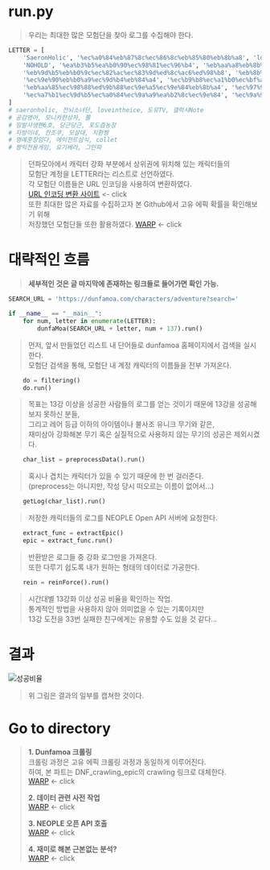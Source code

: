 # run.py

> 우리는 최대한 많은 모험단을 찾아 로그를 수집해야 한다.  
```python
LETTER = [
    'SaeronHolic', '%ec%a0%84%eb%87%8c%ec%86%8c%eb%85%80%eb%8b%a8', 'loveintheice', '%eb%8f%84%ec%9c%a0TV', '%ea%b0%a4%eb%9f%ad%ec%8b%9cNote',\
    'NOHOLD', '%ea%b3%b5%ea%b0%90%ec%98%81%ec%96%b4', '%eb%aa%a8%eb%8b%88%ec%b9%b4%ed%95%9c%ec%83%81%ec%9e%90', '%ec%ac%b4',\
    '%eb%9d%b5%eb%b0%9c%ec%82%ac%ec%83%9d%ed%8c%ac6%ed%98%b8', '%eb%8b%b9%ea%b7%bc%eb%8b%b9%ea%b7%bc', '%ed%8f%ac%eb%8f%84%ec%a6%99%eb%86%8d%ec%9e%a5',\
    '%ec%9e%90%eb%b0%a9%ec%9d%b4%eb%84%a4', '%ec%b9%b8%ec%a1%b0%ec%bf%a0', '%eb%aa%a8%ec%82%b4%eb%8c%80', '%ec%a7%80%ed%99%98%ec%a7%b1',\
    '%eb%aa%85%ec%98%88%ed%9b%88%ec%9e%a5%ec%9e%84%eb%8b%a4', '%ec%97%90%ec%9d%b4%ec%a0%84%ed%8a%b8%ec%82%bc%ec%8b%9d', 'collet',\
    '%ec%a7%b1%ec%9d%b5%ec%a0%84%ec%9a%a9%ea%b2%8c%ec%9e%84', '%ec%9a%94%ea%b8%b0%eb%b2%a0%eb%9d%bc', '%ea%b7%b8%ec%9d%b8%ed%8c%8c'
]
# saeronholic, 전뇌소녀단, loveintheice, 도유TV, 갤럭시Note
# 공감영어, 모니카한상자, 쬴
# 띵발사생팬6호, 당근당근, 포도즙농장
# 자방이네, 칸조쿠, 모살대, 지환짱
# 명예훈장임다, 에이전트삼식, collet
# 짱익전용게임, 요기베라, 그인파
```  
> 던파모아에서 캐릭터 강화 부분에서 상위권에 위치해 있는 캐릭터들의  
> 모험단 계정을 LETTER라는 리스트로 선언하였다.   
> 각 모험단 이름들은 URL 인코딩을 사용하여 변환하였다.  
> [URL 인코딩 변환 사이트](https://www.convertstring.com/ko/EncodeDecode/UrlEncode) <- click  
> 또한 최대한 많은 자료를 수집하고자 본 Github에서 고유 에픽 확률을 확인해보기 위해  
> 저장했던 모험단들 또한 활용하였다. [WARP](https://github.com/Gauguin94/DNF_crawling_epic_log) <- click  
# 대략적인 흐름  
> **세부적인 것은 글 마지막에 존재하는 링크들로 들어가면 확인 가능.**  
```python
SEARCH_URL = 'https://dunfamoa.com/characters/adventure?search='

if __name__ == "__main__":
    for num, letter in enumerate(LETTER):
        dunfaMoa(SEARCH_URL + letter, num + 137).run()
```  
>  
> 먼저, 앞서 만들었던 리스트 내 단어들로 dunfamoa 홈페이지에서 검색을 실시한다.  
> 모험단 검색을 통해, 모험단 내 계정 캐릭터의 이름들을 전부 가져온다.    
>  
```python
    do = filtering()
    do.run()
```  
>   
> 목표는 13강 이상을 성공한 사람들의 로그를 얻는 것이기 때문에 13강을 성공해보지 못하신 분들,  
> 그리고 레어 등급 이하의 아이템이나 불사조 유니크 무기와 같은,  
> 재미삼아 강화해본 무기 혹은 실질적으로 사용하지 않는 무기의 성공은 제외시켰다.     
>   
```python
    char_list = preprocessData().run()
```  
>   
> 혹시나 겹치는 캐릭터가 있을 수 있기 때문에 한 번 걸러준다.  
> (preprocess는 아니지만, 작성 당시 떠오르는 이름이 없어서...)  
>   
```python
    getLog(char_list).run()
```  
>   
> 저장한 캐릭터들의 로그를 NEOPLE Open API 서버에 요청한다.  
>   
```python
    extract_func = extractEpic()
    epic = extract_func.run()
```  
>   
> 반환받은 로그들 중 강화 로그만을 가져온다.  
> 또한 다루기 쉽도록 내가 원하는 형태의 데이터로 가공한다.  
>    
```python
    rein = reinForce().run()
```  
>   
> 시간대별 13강화 이상 성공 비율을 확인하는 작업.  
> 통계적인 방법을 사용하지 않아 의미없을 수 있는 기록이지만  
> 13강 도전을 33번 실패한 친구에게는 유용할 수도 있을 것 같다...    
>   
# 결과
![성공비율](https://user-images.githubusercontent.com/98927470/170871890-f0d877fa-4947-4e76-9a1e-29c5083f4862.jpg) 
>   
> 위 그림은 결과의 일부를 캡쳐한 것이다.  
>   
# Go to directory  
  
> **1. Dunfamoa 크롤링**  
> 크롤링 과정은 고유 에픽 크롤링 과정과 동일하게 이루어진다.  
> 하여, 본 파트는 DNF_crawling_epic의 crawling 링크로 대체한다.  
> [WARP](https://github.com/Gauguin94/DNF_crawling/tree/main/DNF_epic/crawling) <- click  
>   
> **2. 데이터 관련 사전 작업**  
> [WARP](https://github.com/Gauguin94/DNF_crawling_reinforcement_log/tree/main/DNF_rein/data) <- click  
>   
> **3. NEOPLE 오픈 API 호출**  
> [WARP](https://github.com/Gauguin94/DNF_crawling_reinforcement_log/tree/main/DNF_rein/getAPI) <- click  
>   
> **4. 재미로 해본 근본없는 분석?**  
> [WARP](https://github.com/Gauguin94/DNF_crawling_reinforcement_log/tree/main/DNF_rein/analyze) <- click  
